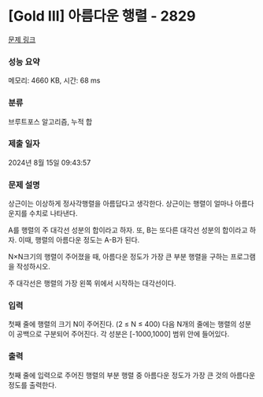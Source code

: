 # [Gold III] 아름다운 행렬 - 2829 

[문제 링크](https://www.acmicpc.net/problem/2829) 

### 성능 요약

메모리: 4660 KB, 시간: 68 ms

### 분류

브루트포스 알고리즘, 누적 합

### 제출 일자

2024년 8월 15일 09:43:57

### 문제 설명

<p>상근이는 이상하게 정사각행렬을 아름답다고 생각한다. 상근이는 행렬이 얼마나 아름다운지를 수치로 나타낸다.</p>

<p>A를 행렬의 주 대각선 성분의 합이라고 하자. 또, B는 또다른 대각선 성분의 합이라고 하자. 이때, 행렬의 아름다운 정도는 A-B가 된다.</p>

<p>N×N크기의 행렬이 주어졌을 때, 아름다운 정도가 가장 큰 부분 행렬을 구하는 프로그램을 작성하시오.</p>

<p>주 대각선은 행렬의 가장 왼쪽 위에서 시작하는 대각선이다.</p>

### 입력 

 <p>첫째 줄에 행렬의 크기 N이 주어진다. (2 ≤ N ≤ 400) 다음 N개의 줄에는 행렬의 성분이 공백으로 구분되어 주어진다. 각 성분은 [-1000,1000] 범위 안에 들어있다.</p>

### 출력 

 <p>첫째 줄에 입력으로 주어진 행렬의 부분 행렬 중 아름다운 정도가 가장 큰 것의 아름다운 정도를 출력한다.</p>

